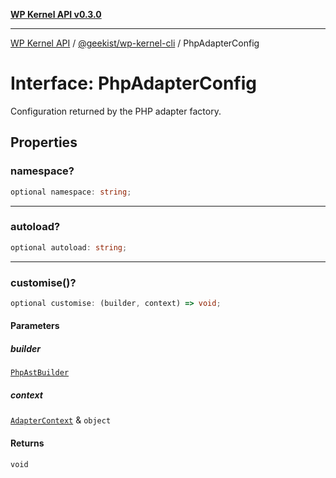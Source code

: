[**WP Kernel API v0.3.0**](../../../README.md)

---

[WP Kernel API](../../../README.md) / [@geekist/wp-kernel-cli](../README.md) / PhpAdapterConfig

# Interface: PhpAdapterConfig

Configuration returned by the PHP adapter factory.

## Properties

### namespace?

```ts
optional namespace: string;
```

---

### autoload?

```ts
optional autoload: string;
```

---

### customise()?

```ts
optional customise: (builder, context) => void;
```

#### Parameters

##### builder

[`PhpAstBuilder`](PhpAstBuilder.md)

##### context

[`AdapterContext`](AdapterContext.md) & `object`

#### Returns

`void`

